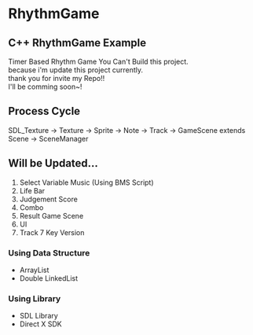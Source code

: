 # RhythmGame

## C++ RhythmGame Example
 Timer Based Rhythm Game
 You Can't Build this project.<br />
 because i'm update this project currently. <br />
 thank you for invite my Repo!! <br />
 I'll be comming soon~! <br />
 
 ## Process Cycle
 SDL_Texture -> Texture -> Sprite -> Note -> Track -> GameScene extends Scene -> SceneManager

## Will be Updated...
 1. Select Variable Music (Using BMS Script)
 2. Life Bar
 3. Judgement Score
 4. Combo
 5. Result Game Scene
 6. UI
 7. Track 7 Key Version


### Using Data Structure
 - ArrayList
 - Double LinkedList

### Using Library
 - SDL Library
 - Direct X SDK
